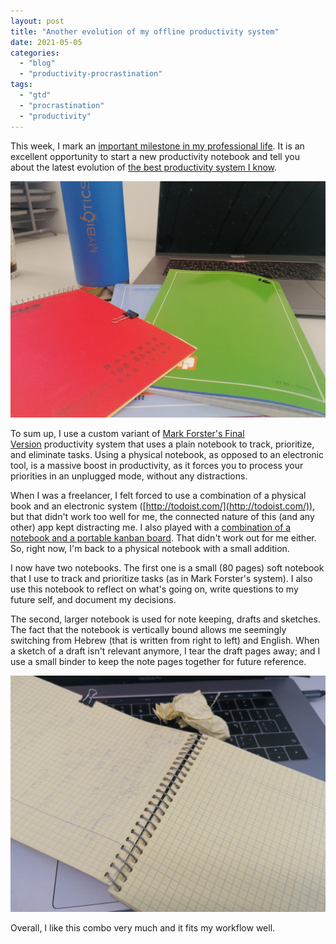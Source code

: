 ```yaml
---
layout: post
title: "Another evolution of my offline productivity system"
date: 2021-05-05
categories: 
  - "blog"
  - "productivity-procrastination"
tags: 
  - "gtd"
  - "procrastination"
  - "productivity"
---
```


  
This week, I mark an [important milestone in my professional life](https://gorelik.net/2021/05/02/a-new-phase-in-my-professional-life/). It is an excellent opportunity to start a new productivity notebook and tell you about the latest evolution of [the best productivity system I know](https://gorelik.net/tag/productivity/).

![](/assets/images/2021/05/notebooks1.jpg?w=1024)

To sum up, I use a custom variant of [Mark Forster's Final Version](http://archive.constantcontact.com/fs004/1100358239599/archive/1109511856508.html) productivity system that uses a plain notebook to track, prioritize, and eliminate tasks. Using a physical notebook, as opposed to an electronic tool, is a massive boost in productivity, as it forces you to process your priorities in an unplugged mode, without any distractions.

When I was a freelancer, I felt forced to use a combination of a physical book and an electronic system ([http://todoist.com/](http://todoist.com/)), but that didn't work too well for me, the connected nature of this (and any other) app kept distracting me. I also played with a [combination of a notebook and a portable kanban board](https://gorelik.net/2019/11/11/a-tangible-productivity-tool-and-a-book-review/). That didn't work out for me either. So, right now, I'm back to a physical notebook with a small addition. 

I now have two notebooks. The first one is a small (80 pages) soft notebook that I use to track and prioritize tasks (as in Mark Forster's system). I also use this notebook to reflect on what's going on, write questions to my future self, and document my decisions.

The second, larger notebook is used for note keeping, drafts and sketches. The fact that the notebook is vertically bound allows me seemingly switching from Hebrew (that is written from right to left) and English. When a sketch of a draft isn't relevant anymore, I tear the draft pages away; and I use a small binder to keep the note pages together for future reference.

![](/assets/images/2021/05/notebooks2.jpg?w=1024)

Overall, I like this combo very much and it fits my workflow well.
